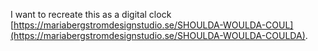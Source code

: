 I want to recreate this as a digital clock [https://mariabergstromdesignstudio.se/SHOULDA-WOULDA-COUL](https://mariabergstromdesignstudio.se/SHOULDA-WOULDA-COULDA).
